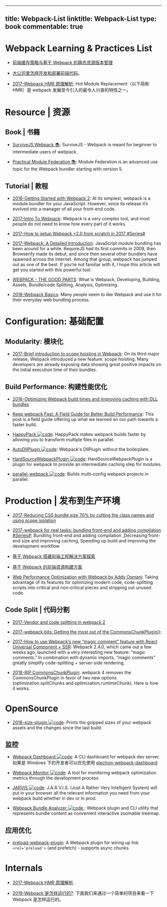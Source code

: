 
---
title: Webpack-List
linktitle: Webpack-List
type: book
commentable: true
---

# Webpack Learning & Practices List

- [前端缓存策略与基于 Webpack 的静态资源版本管理](https://zhuanlan.zhihu.com/p/24954527)

- [大公司里怎样开发和部署前端代码](https://github.com/fouber/blog/issues/6)。

- [2017-Webpack HMR 原理解析](https://zhuanlan.zhihu.com/p/30669007): Hot Module Replacement（以下简称 HMR）是 webpack 发展至今引入的最令人兴奋的特性之一。

# Resource | 资源

## Book | 书籍

- [SurviveJS Webpack 📚](https://survivejs.com/webpack/): SurviveJS - Webpack is meant for beginner to intermediate users of webpack.

- [Practical Module Federation 📚](https://ngte.cowtransfer.com/s/77b881e3669847): Module Federation is an advanced use topic for the Webpack bundler starting with version 5.

## Tutorial | 教程

- [2016-Getting Started with Webpack 2](https://blog.madewithenvy.com/getting-started-with-webpack-2-ed2b86c68783#.3ksiast1f): At its simplest, webpack is a module bundler for your JavaScript. However, since its release it’s evolved into a manager of all your front-end code.

- [2017-Intro To Webpack](https://medium.com/@kimberleycook/intro-to-webpack-1d035a47028d?source=linkShare-fe48c4221a4c-1482154145): Webpack is a very complex tool, and most people do not need to know how every part of it works.

- [2017-How to setup Webpack +2.0 from scratch in 2017 #Series#](https://medium.com/@wesharehoodies/simple-beginner-guide-for-webpack-2-0-from-scratch-part-v-495dba627718)

- [2017-Webpack: A Detailed Introduction](https://www.smashingmagazine.com/2017/02/a-detailed-introduction-to-webpack/): JavaScript module bundling has been around for a while. RequireJS had its first commits in 2009, then Browserify made its debut, and since then several other bundlers have spawned across the Internet. Among that group, webpack has jumped out as one of the best. If you’re not familiar with it, I hope this article will get you started with this powerful tool.

- [WEBPACK - THE GOOD PARTS](https://presentations.survivejs.com/webpack-the-good-parts/#/00): What is Webpack, Developing, Building, Assets, Bundle/code Splitting, Analysis, Optimizing.

- [2018-Webpack Basics](https://dev.to/kayis/webpack-basics): Many people seem to like Webpack and use it for their everyday web bundling process.

# Configuration: 基础配置

## Modularity: 模块化

- [2017-Brief introduction to scope hoisting in Webpack](https://parg.co/beE): On its third major release, Webpack introduced a new feature: scope hoisting. Many developers are already exposing data showing great positive impacts on the initial execution time of their bundles.

## Build Performance: 构建性能优化

- [2016-Optimizing Webpack build times and improving caching with DLL bundles](https://robertknight.github.io/posts/webpack-dll-plugins/)

- [Keep webpack Fast: A Field Guide for Better Build Performance](https://parg.co/UkI): This post is a field guide offering up what we learned on our path towards a faster build.

- [HappyPack ![code](https://ng-tech.icu/assets/code.svg)](https://github.com/amireh/happypack): HappyPack makes webpack builds faster by allowing you to transform multiple files in parallel.

- [AutoDllPlugin ![code](https://ng-tech.icu/assets/code.svg)](https://parg.co/Uka): Webpack's DllPlugin without the boilerplate.

- [HardSourceWebpackPlugin ![code](https://ng-tech.icu/assets/code.svg)](https://parg.co/Uk1): HardSourceWebpackPlugin is a plugin for webpack to provide an intermediate caching step for modules.

- [parallel-webpack ![code](https://ng-tech.icu/assets/code.svg)](https://parg.co/UkW): Builds multi-config webpack projects in parallel.

# Production | 发布到生产环境

- [2017-Reducing CSS bundle size 70% by cutting the class names and using scope isolation](https://parg.co/b19)

- [2017-webpack for real tasks: bundling front-end and adding compilation #Series#](https://iamakulov.com/notes/all/webpack-for-real-tasks-part-1/): Bundling front-end and adding compilation ,Decreasing front-end size and improving caching, Speeding up build and improving the development workflow

- [基于 Webpack 搭建前端工程解决方案探索](http://www.infoq.com/cn/articles/frontend-engineering-webpack)

- [基于 Webpack 的前端资源构建方案](http://lifei.github.io/2015/12/20/webpack/#___8)

- [Web Performance Optimization with Webpack by Addy Osmani](https://parg.co/UXN): Taking advantage of its features for optimizing modern code, code-splitting scripts into critical and non-critical pieces and stripping out unused code.

## Code Split | 代码分割

- [2017-Vendor and code splitting in webpack 2](https://medium.com/@adamrackis/vendor-and-code-splitting-in-webpack-2-6376358f1923#.4ma6usgf0)

- [2017-webpack bits: Getting the most out of the CommonsChunkPlugin()](https://parg.co/bQb):

- [2017-How to use Webpack’s new “magic comment” feature with React Universal Component + SSR](https://parg.co/b9A): Webpack 2.4.0, which came out a few weeks ago, launched with a very interesting new feature: “magic comments.” In combination with dynamic imports, “magic comments” greatly simplify code-splitting + server-side rendering.

- [2018-RIP CommonsChunkPlugin](https://parg.co/Ukz): webpack 4 removes the CommonsChunkPlugin in favor of two new options (optimization.splitChunks and optimization.runtimeChunk). Here is how it works.

# OpenSource

- [2018-size-plugin ![code](https://ng-tech.icu/assets/code.svg)](https://github.com/GoogleChromeLabs/size-plugin): Prints the gzipped sizes of your webpack assets and the changes since the last build.

## 监控

- [Webpack Dashboard ![code](https://ng-tech.icu/assets/code.svg)](https://github.com/FormidableLabs/webpack-dashboard): A CLI dashboard for webpack dev server. 如果是 Windows 下的开发者可以优先使用 [electron-webpack-dashboard](https://github.com/FormidableLabs/electron-webpack-dashboard)

- [Webpack Monitor ![code](https://ng-tech.icu/assets/code.svg)](https://github.com/webpackmonitor/webpackmonitor): A tool for monitoring webpack optimization metrics through the development process

- [JARVIS ![code](https://ng-tech.icu/assets/code.svg)](https://github.com/zouhir/jarvis): J.A.R.V.I.S. (Just A Rather Very Intelligent System) will put in your browser all the relevant information you need from your webpack build whether in dev or in prod.

- [Webpack Bundle Analyzer ![code](https://ng-tech.icu/assets/code.svg) ](https://github.com/th0r/webpack-bundle-analyzer): Webpack plugin and CLI utility that represents bundle content as convenient interactive zoomable treemap.

## 应用优化

- [preload-webpack-plugin](https://github.com/googlechrome/preload-webpack-plugin): A Webpack plugin for wiring up link `<rel='preload'>` (and prefetch) - supports async chunks

# Internals

- [2017-Webpack HMR 原理解析](https://zhuanlan.zhihu.com/p/30669007/)

- [2019-Webpack 是怎样运行的?](https://mp.weixin.qq.com/s/uc4fVViv4u86TTX2XsMgFA): 下面我们来通过一个简单的项目来看一下 Webpack 是怎样运行的。

    